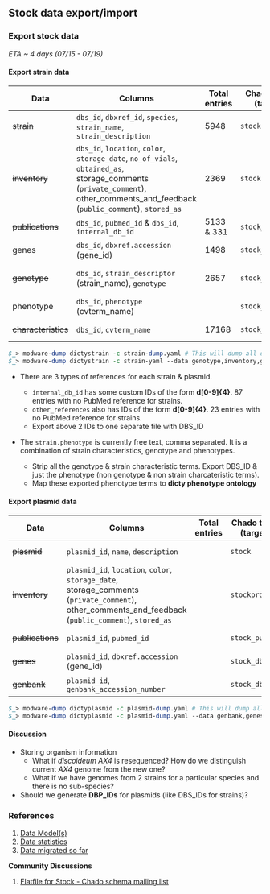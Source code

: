 ## Stock data export/import

### Export stock data 
_ETA ~ 4 days (07/15 - 07/19)_

####  Export strain data 

| Data | Columns | Total entries | Chado table (target) | Comments |
| --- | --- | --- | --- | --- |
| ~~strain~~ | `dbs_id`, `dbxref_id`, `species`, `strain_name`, `strain_description` | 5948 |  `stock` | Completed on 07/17 |
| ~~inventory~~ | `dbs_id`, `location`, `color`, `storage_date`, `no_of_vials`, `obtained_as`, storage_comments (`private_comment`), other_comments_and_feedback (`public_comment`), `stored_as` | 2369 | `stockprop` | Completed on 07/17 |
| ~~publications~~ | `dbs_id`, `pubmed_id` & `dbs_id`, `internal_db_id` | 5133 & 331 | `stock_pub` | Completed on 07/19 | 
| ~~genes~~ | `dbs_id`, `dbxref.accession` (gene_id) | 1498 | `stock_dbxref` | Completed on 07/17 |
| ~~genotype~~ | `dbs_id`, `strain_descriptor` (strain_name), `genotype` | 2657 | `stock_genotype` | [Example][1]. Completed on 07/17 |
| phenotype | `dbs_id`, `phenotype` (cvterm_name) | | `stock_cvterm` | Work in progress... |
| ~~characteristics~~ | `dbs_id`, `cvterm_name` | 17168 | `stock_cvterm` | Completed on 07/17 |

```perl
$_> modware-dump dictystrain -c strain-dump.yaml # This will dump all data
$_> modware-dump dictystrain -c strain-yaml --data genotype,inventory,genes # Specific exports
```

* There are 3 types of references for each strain & plasmid.
   * `internal_db_id` has some custom IDs of the form **d[0-9]{4}**. 87 entries with no PubMed reference for strains.
   * `other_references` also has IDs of the form **d[0-9]{4}**. 23 entries with no PubMed reference for strains. 
   * Export above 2 IDs to one separate file with DBS_ID 

* The `strain.phenotype` is currently free text, comma separated. It is a combination of strain characteristics, genotype and phenotypes.
   * Strip all the genotype & strain characteristic terms. Export DBS_ID & just the phenotype (non genotype & non strain charcateristic terms).
   * Map these exported phenotype terms to __dicty phenotype ontology__

####  Export plasmid data

| Data | Columns | Total entries | Chado table (target) | Comments |
| --- | --- | --- | --- | --- |
| ~~plasmid~~ | `plasmid_id`, `name`, `description` |  | `stock` | Completed on 07/17 |
| ~~inventory~~ | `plasmid_id`, `location`, `color`, `storage_date`, storage_comments (`private_comment`), other_comments_and_feedback (`public_comment`), `stored_as` | | `stockprop` | Completed on 07/17 |
| ~~publications~~ | `plasmid_id`, `pubmed_id` | | `stock_pub` | Completed on 07/19 |
| ~~genes~~ | `plasmid_id`, `dbxref.accession` (gene_id) | | `stock_dbxref` | Completed on 07/17 |
| ~~genbank~~ | `plasmid_id`, `genbank_accession_number` | | `stock_dbxref` | Completed on 07/17 |

```perl
$_> modware-dump dictyplasmid -c plasmid-dump.yaml # This will dump all data
$_> modware-dump dictyplasmid -c plasmid-dump.yaml --data genbank,genes # Specific exports
```

#### Discussion
* Storing organism information
   * What if *discoideum AX4* is resequenced? How do we distinguish current *AX4* genome from the new one?
   * What if we have genomes from 2 strains for a particular species and there is no sub-species?
* Should we generate **DBP_IDs** for plasmids (like DBS_IDs for strains)?

[1]: http://dictybase.org/db/cgi-bin/dictyBase/phenotype/strain_and_phenotype_details.pl?genotype_id=1516

### References

1. [Data Model(s)](https://github.com/dictyBase/Stock-Data-Migration/blob/develop/data/models/stock_inventory.md)
2. [Data statistics](https://github.com/dictyBase/Stock-Data-Migration/blob/develop/data/stats.md)
3. [Data migrated so far](https://github.com/dictyBase/Stock-Data-Migration/issues/3)

__Community Discussions__

1. [Flatfile for Stock - Chado schema mailing list](http://gmod.827538.n3.nabble.com/Flat-file-representation-for-Stock-module-from-Chado-td4030589.html)
